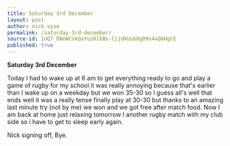 ```yaml
---
title: Saturday 3rd December
layout: post
author: nick.vyse
permalink: /saturday-3rd-december/
source-id: 1nQ7_DNnWCxkQxYuzKl6Bs-CijdkUub0gD9s4vQ6HgCE
published: true
---
```

**Saturday 3rd December**

Today I had to wake up at 6 am to get everything ready to go and play a game of rugby for my school it was really annoying because that's earlier than I wake up on a weekday but we won 35-30 so I guess all's well that ends well it was a really tense  finally play at 30-30 but thanks to an amazing last minute try (not by me) we won and we got free after match food. Now I am back at home just relaxing tomorrow I another rugby match with my club side so i have to get to sleep early again.

Nick signing off, Bye.

